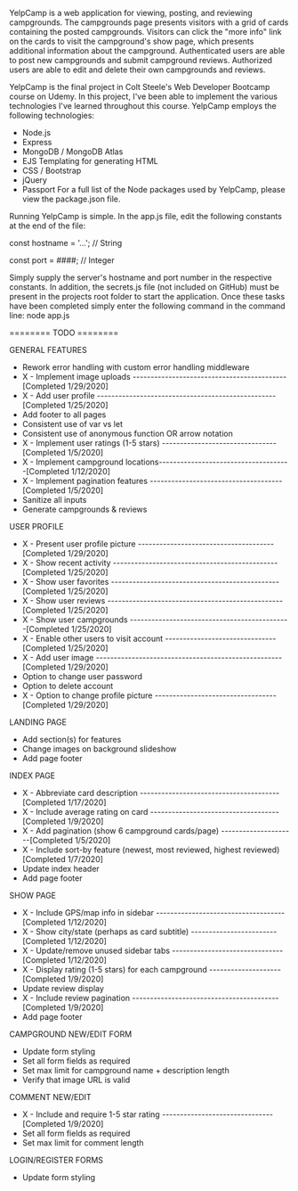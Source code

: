 YelpCamp is a web application for viewing, posting, and reviewing campgrounds. The campgrounds page presents visitors with a grid
of cards containing the posted campgrounds. Visitors can click the "more info" link on the cards to visit the campground's show page,
which presents additional information about the campground. Authenticated users are able to post new campgrounds and submit campground
reviews. Authorized users are able to edit and delete their own campgrounds and reviews.

YelpCamp is the final project in Colt Steele's Web Developer Bootcamp course on Udemy. In this project, I've been able to implement
the various technologies I've learned throughout this course. YelpCamp employs the following technologies:
  - Node.js
  - Express
  - MongoDB / MongoDB Atlas
  - EJS Templating for generating HTML
  - CSS / Bootstrap
  - jQuery
  - Passport
For a full list of the Node packages used by YelpCamp, please view the package.json file.

Running YelpCamp is simple. In the app.js file, edit the following constants at the end of the file:

  const hostname = '...'; // String
  
  const port = ####;      // Integer
  
Simply supply the server's hostname and port number in the respective constants. In addition, the secrets.js file (not included on GitHub)
must be present in the projects root folder to start the application. Once these tasks have been completed simply enter the following
command in the command line:
  node app.js
  
  
======== TODO ========

GENERAL FEATURES
- Rework error handling with custom error handling middleware
- X - Implement image uploads -------------------------------------------[Completed 1/29/2020]
- X - Add user profile --------------------------------------------------[Completed 1/25/2020]
- Add footer to all pages
- Consistent use of var vs let
- Consistent use of anonymous function OR arrow notation
- X - Implement user ratings (1-5 stars) --------------------------------[Completed 1/5/2020]
- X - Implement campground locations-------------------------------------[Completed 1/12/2020]
- X - Implement pagination features -------------------------------------[Completed 1/5/2020]
- Sanitize all inputs
- Generate campgrounds & reviews

USER PROFILE
- X - Present user profile picture --------------------------------------[Completed 1/29/2020]
- X - Show recent activity ----------------------------------------------[Completed 1/25/2020]
- X - Show user favorites -----------------------------------------------[Completed 1/25/2020]
- X - Show user reviews -------------------------------------------------[Completed 1/25/2020]
- X - Show user campgrounds ---------------------------------------------[Completed 1/25/2020]
- X - Enable other users to visit account -------------------------------[Completed 1/25/2020]
- X - Add user image ----------------------------------------------------[Completed 1/29/2020]
- Option to change user password
- Option to delete account
- X - Option to change profile picture ----------------------------------[Completed 1/29/2020]

LANDING PAGE
- Add section(s) for features
- Change images on background slideshow
- Add page footer

INDEX PAGE
- X - Abbreviate card description ---------------------------------------[Completed 1/17/2020]
- X - Include average rating on card ------------------------------------[Completed 1/9/2020]
- X - Add pagination (show 6 campground cards/page) ---------------------[Completed 1/5/2020]
- X - Include sort-by feature (newest, most reviewed, highest reviewed)  [Completed 1/7/2020]
- Update index header
- Add page footer

SHOW PAGE
- X - Include GPS/map info in sidebar   ------------------------------------[Completed 1/12/2020]
- X - Show city/state (perhaps as card subtitle) ------------------------[Completed 1/12/2020]
- X - Update/remove unused sidebar tabs -------------------------------[Completed 1/12/2020]
- X - Display rating (1-5 stars) for each campground --------------------[Completed 1/9/2020]
- Update review display
- X - Include review pagination -----------------------------------------[Completed 1/9/2020]
- Add page footer

CAMPGROUND NEW/EDIT FORM
- Update form styling
- Set all form fields as required
- Set max limit for campground name + description length
- Verify that image URL is valid

COMMENT NEW/EDIT
- X - Include and require 1-5 star rating -------------------------------[Completed 1/9/2020]
- Set all form fields as required
- Set max limit for comment length

LOGIN/REGISTER FORMS
- Update form styling
